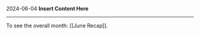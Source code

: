 2024-06-04
__Insert Content Here__
_______________________
To see the overall month: [[June Recap]].
